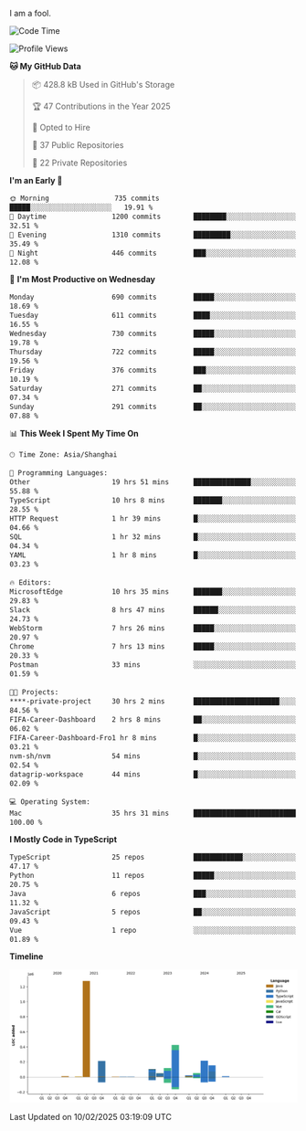 I am a fool.

<!--START_SECTION:waka-->
![Code Time](http://img.shields.io/badge/Code%20Time-2%2C534%20hrs%2033%20mins-blue)

![Profile Views](http://img.shields.io/badge/Profile%20Views-2-blue)

**🐱 My GitHub Data** 

> 📦 428.8 kB Used in GitHub's Storage 
 > 
> 🏆 47 Contributions in the Year 2025
 > 
> 💼 Opted to Hire
 > 
> 📜 37 Public Repositories 
 > 
> 🔑 22 Private Repositories 
 > 
**I'm an Early 🐤** 

```text
🌞 Morning                735 commits         █████░░░░░░░░░░░░░░░░░░░░   19.91 % 
🌆 Daytime                1200 commits        ████████░░░░░░░░░░░░░░░░░   32.51 % 
🌃 Evening                1310 commits        █████████░░░░░░░░░░░░░░░░   35.49 % 
🌙 Night                  446 commits         ███░░░░░░░░░░░░░░░░░░░░░░   12.08 % 
```
📅 **I'm Most Productive on Wednesday** 

```text
Monday                   690 commits         █████░░░░░░░░░░░░░░░░░░░░   18.69 % 
Tuesday                  611 commits         ████░░░░░░░░░░░░░░░░░░░░░   16.55 % 
Wednesday                730 commits         █████░░░░░░░░░░░░░░░░░░░░   19.78 % 
Thursday                 722 commits         █████░░░░░░░░░░░░░░░░░░░░   19.56 % 
Friday                   376 commits         ███░░░░░░░░░░░░░░░░░░░░░░   10.19 % 
Saturday                 271 commits         ██░░░░░░░░░░░░░░░░░░░░░░░   07.34 % 
Sunday                   291 commits         ██░░░░░░░░░░░░░░░░░░░░░░░   07.88 % 
```


📊 **This Week I Spent My Time On** 

```text
🕑︎ Time Zone: Asia/Shanghai

💬 Programming Languages: 
Other                    19 hrs 51 mins      ██████████████░░░░░░░░░░░   55.88 % 
TypeScript               10 hrs 8 mins       ███████░░░░░░░░░░░░░░░░░░   28.55 % 
HTTP Request             1 hr 39 mins        █░░░░░░░░░░░░░░░░░░░░░░░░   04.66 % 
SQL                      1 hr 32 mins        █░░░░░░░░░░░░░░░░░░░░░░░░   04.34 % 
YAML                     1 hr 8 mins         █░░░░░░░░░░░░░░░░░░░░░░░░   03.23 % 

🔥 Editors: 
MicrosoftEdge            10 hrs 35 mins      ███████░░░░░░░░░░░░░░░░░░   29.83 % 
Slack                    8 hrs 47 mins       ██████░░░░░░░░░░░░░░░░░░░   24.73 % 
WebStorm                 7 hrs 26 mins       █████░░░░░░░░░░░░░░░░░░░░   20.97 % 
Chrome                   7 hrs 13 mins       █████░░░░░░░░░░░░░░░░░░░░   20.33 % 
Postman                  33 mins             ░░░░░░░░░░░░░░░░░░░░░░░░░   01.59 % 

🐱‍💻 Projects: 
****-private-project     30 hrs 2 mins       █████████████████████░░░░   84.56 % 
FIFA-Career-Dashboard    2 hrs 8 mins        ██░░░░░░░░░░░░░░░░░░░░░░░   06.02 % 
FIFA-Career-Dashboard-Fro1 hr 8 mins         █░░░░░░░░░░░░░░░░░░░░░░░░   03.21 % 
nvm-sh/nvm               54 mins             █░░░░░░░░░░░░░░░░░░░░░░░░   02.54 % 
datagrip-workspace       44 mins             █░░░░░░░░░░░░░░░░░░░░░░░░   02.09 % 

💻 Operating System: 
Mac                      35 hrs 31 mins      █████████████████████████   100.00 % 
```

**I Mostly Code in TypeScript** 

```text
TypeScript               25 repos            ████████████░░░░░░░░░░░░░   47.17 % 
Python                   11 repos            █████░░░░░░░░░░░░░░░░░░░░   20.75 % 
Java                     6 repos             ███░░░░░░░░░░░░░░░░░░░░░░   11.32 % 
JavaScript               5 repos             ██░░░░░░░░░░░░░░░░░░░░░░░   09.43 % 
Vue                      1 repo              ░░░░░░░░░░░░░░░░░░░░░░░░░   01.89 % 
```



**Timeline**

![Lines of Code chart](https://raw.githubusercontent.com/VeejaLiu/VeejaLiu/master/assets/bar_graph.png)


 Last Updated on 10/02/2025 03:19:09 UTC
<!--END_SECTION:waka-->
